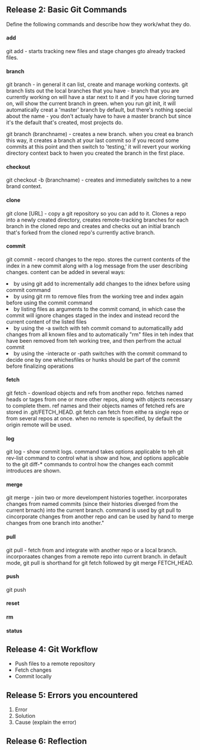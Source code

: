 ## Release 2: Basic Git Commands
Define the following commands and describe how they work/what they do.  


#### add
<p>git add - starts tracking new files and stage changes gto already tracked files. </p>

#### branch
<p>git branch - in general it can list, create and manage working contexts.  git branch lists out the local branches that you have - branch that you are currently working on will have a star next to it and if you have cloring turned on, will show the current branch in green.  when you run git init, it will automatically creat a 'master' branch by default, but there's nothing special about the name - you don't actualy have to have a master branch but since it's the default that's created, most projects do.</p>

<p>git branch (branchname) - creates a new branch.  when you creat ea branch this way, it creates a branch at your last commit so if you record some commits at this point and then switch to 'testing,' it will revert your working directory context back to hwen you created the branch in the first place.</p>

#### checkout
<p>git checkout -b (branchname) - creates and immediately switches to a new brand context.</p>

#### clone
<p>git clone [URL] - copy a git repository so you can add to it. Clones a repo into a newly created directory, creates remote-tracking branches for each branch in the cloned repo and creates and checks out an initial branch that's forked from the cloned repo's currently active branch. </p>

#### commit
<p>git commit - record changes to the repo.  stores the current contents of the index in a new commit along with a log message from the user describing changes.  content can be added in several ways:</p>

<li>by using git add to incrementally add changes to the idnex before using commit command</li>
<li>by using git rm to remove files from the working tree and index again before using the commit command</li>
<li>by listing files as arguments to the commit comand, in which case the commit will ignore changes staged in the index and instead record the current content of the listed files</li>
<li>by using the -a switch with teh commit comand to automaticallly add changes from all known files and to automatically "rm" files in teh index that have been removed from teh working tree, and then perfrom the actual commit</li>
<li>by using the -interacte or -path switches with the commit command to decide one by one whichesfiles or hunks should be part of the commit before finalizing operations</li>

#### fetch
<p>git fetch - download objects and refs from another repo.  fetches named heads or tages from one or more other repos, along with objects necessary to complete them.  ref names and their objects names of fetched refs are stored in .git/FETCH_HEAD.  git fetch can fetch from eithe ra single repo or from several repos at once.  when no remote is specified, by default the origin remote will be used. </p>

#### log
<p>git log - show commit logs.  command takes options applicable to teh git rev-list command to control what is show and how, and options applicable to the git diff-* commands to control how the changes each commit introduces are shown.</p>

#### merge
<p>git merge - join two or more develompent histories together.  incorporates changes from named commits (since their histories diverged from the current brnach) into the current branch.  command is used by git pull to cincorporate changes from another repo and can be used by hand to merge changes from one branch into another."</p>

#### pull
<p>git pull - fetch from and integrate with another repo or a local branch.  incorporaates changes from a remote repo into current branch.  in default mode, git pull is shorthand for git fetch followed by git merge FETCH_HEAD.</p>

#### push
<p>git push</p>

#### reset
<!-- Your defnition here -->

#### rm
<!-- Your defnition here -->

#### status


## Release 4: Git Workflow

- Push files to a remote repository
- Fetch changes
- Commit locally

## Release 5: Errors you encountered
1. Error
2. Solution
3. Cause (explain the error)

## Release 6: Reflection